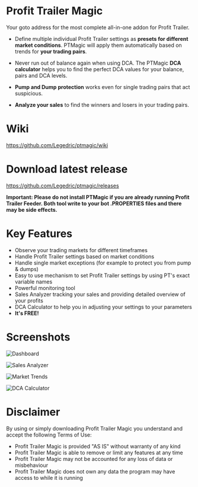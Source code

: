 # Profit Trailer Magic
Your goto address for the most complete all-in-one addon for Profit Trailer.

- Define multiple individual Profit Trailer settings as **presets for different market conditions**. PTMagic will apply them automatically based on trends for **your trading pairs**.  

- Never run out of balance again when using DCA. The PTMagic **DCA calculator** helps you to find the perfect DCA values for your balance, pairs and DCA levels.  

- **Pump and Dump protection** works even for single trading pairs that act suspicious.  

- **Analyze your sales** to find the winners and losers in your trading pairs.

# Wiki
https://github.com/Legedric/ptmagic/wiki

# Download latest release
https://github.com/Legedric/ptmagic/releases

**Important: Please do not install PTMagic if you are already running Profit Trailer Feeder. Both tool write to your bot .PROPERTIES files and there may be side effects.**

# Key Features
- Observe your trading markets for different timeframes
- Handle Profit Trailer settings based on market conditions
- Handle single market exceptions (for example to protect you from pump & dumps)
- Easy to use mechanism to set Profit Trailer settings by using PT's exact variable names
- Powerful monitoring tool
- Sales Analyzer tracking your sales and providing detailed overview of your profits
- DCA Calculator to help you in adjusting your settings to your parameters
- **It's FREE!**

# Screenshots
![Dashboard](https://i.imgur.com/022JgWs.png)

![Sales Analyzer](https://i.imgur.com/JbzrQvL.png)

![Market Trends](https://i.imgur.com/eDPq0Tp.png)

![DCA Calculator](https://i.imgur.com/GmcYu14.png)

# Disclaimer
By using or simply downloading Profit Trailer Magic you understand and accept the following Terms of Use:  

- Profit Trailer Magic is provided "AS IS" without warranty of any kind
- Profit Trailer Magic is able to remove or limit any features at any time
- Profit Trailer Magic may not be accounted for any loss of data or misbehaviour
- Profit Trailer Magic does not own any data the program may have access to while it is running

